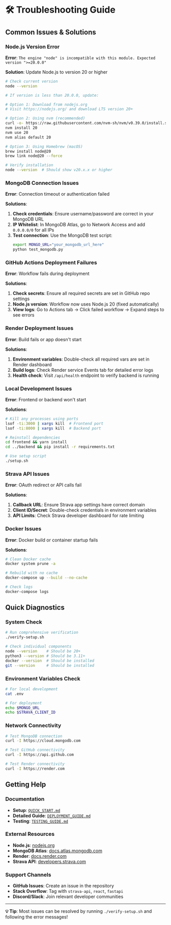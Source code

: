 # 🛠️ Troubleshooting Guide

## Common Issues & Solutions

### Node.js Version Error
**Error**: `The engine "node" is incompatible with this module. Expected version ">=20.0.0"`

**Solution**: Update Node.js to version 20 or higher

```bash
# Check current version
node --version

# If version is less than 20.0.0, update:

# Option 1: Download from nodejs.org
# Visit https://nodejs.org/ and download LTS version 20+

# Option 2: Using nvm (recommended)
curl -o- https://raw.githubusercontent.com/nvm-sh/nvm/v0.39.0/install.sh | bash
nvm install 20
nvm use 20
nvm alias default 20

# Option 3: Using Homebrew (macOS)
brew install node@20
brew link node@20 --force

# Verify installation
node --version  # Should show v20.x.x or higher
```

### MongoDB Connection Issues
**Error**: Connection timeout or authentication failed

**Solutions**:
1. **Check credentials**: Ensure username/password are correct in your MongoDB URL
2. **IP Whitelist**: In MongoDB Atlas, go to Network Access and add `0.0.0.0/0` for all IPs
3. **Test connection**: Use the MongoDB test script:
   ```bash
   export MONGO_URL="your_mongodb_url_here"
   python test_mongodb.py
   ```

### GitHub Actions Deployment Failures
**Error**: Workflow fails during deployment

**Solutions**:
1. **Check secrets**: Ensure all required secrets are set in GitHub repo settings
2. **Node.js version**: Workflow now uses Node.js 20 (fixed automatically)
3. **View logs**: Go to Actions tab → Click failed workflow → Expand steps to see errors

### Render Deployment Issues
**Error**: Build fails or app doesn't start

**Solutions**:
1. **Environment variables**: Double-check all required vars are set in Render dashboard
2. **Build logs**: Check Render service Events tab for detailed error logs
3. **Health check**: Visit `/api/health` endpoint to verify backend is running

### Local Development Issues
**Error**: Frontend or backend won't start

**Solutions**:
```bash
# Kill any processes using ports
lsof -ti:3000 | xargs kill  # Frontend port
lsof -ti:8000 | xargs kill  # Backend port

# Reinstall dependencies
cd frontend && yarn install
cd ../backend && pip install -r requirements.txt

# Use setup script
./setup.sh
```

### Strava API Issues
**Error**: OAuth redirect or API calls fail

**Solutions**:
1. **Callback URL**: Ensure Strava app settings have correct domain
2. **Client ID/Secret**: Double-check credentials in environment variables
3. **API Limits**: Check Strava developer dashboard for rate limiting

### Docker Issues
**Error**: Docker build or container startup fails

**Solutions**:
```bash
# Clean Docker cache
docker system prune -a

# Rebuild with no cache
docker-compose up --build --no-cache

# Check logs
docker-compose logs
```

## Quick Diagnostics

### System Check
```bash
# Run comprehensive verification
./verify-setup.sh

# Check individual components
node --version    # Should be 20+
python3 --version # Should be 3.11+
docker --version  # Should be installed
git --version     # Should be installed
```

### Environment Variables Check
```bash
# For local development
cat .env

# For deployment
echo $MONGO_URL
echo $STRAVA_CLIENT_ID
```

### Network Connectivity
```bash
# Test MongoDB connection
curl -I https://cloud.mongodb.com

# Test GitHub connectivity
curl -I https://api.github.com

# Test Render connectivity
curl -I https://render.com
```

## Getting Help

### Documentation
- **Setup**: [`QUICK_START.md`](QUICK_START.md)
- **Detailed Guide**: [`DEPLOYMENT_GUIDE.md`](DEPLOYMENT_GUIDE.md)
- **Testing**: [`TESTING_GUIDE.md`](TESTING_GUIDE.md)

### External Resources
- **Node.js**: [nodejs.org](https://nodejs.org/)
- **MongoDB Atlas**: [docs.atlas.mongodb.com](https://docs.atlas.mongodb.com/)
- **Render**: [docs.render.com](https://docs.render.com/)
- **Strava API**: [developers.strava.com](https://developers.strava.com/)

### Support Channels
- **GitHub Issues**: Create an issue in the repository
- **Stack Overflow**: Tag with `strava-api`, `react`, `fastapi`
- **Discord/Slack**: Join relevant developer communities

---

**💡 Tip**: Most issues can be resolved by running `./verify-setup.sh` and following the error messages!
